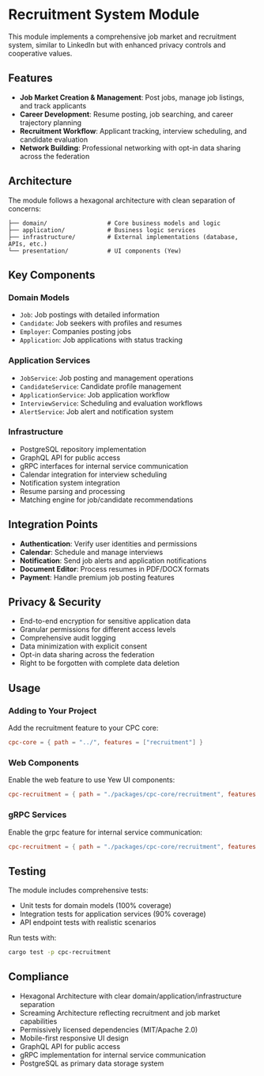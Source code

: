 # Recruitment System Module

This module implements a comprehensive job market and recruitment system, similar to LinkedIn but with enhanced privacy controls and cooperative values.

## Features

- **Job Market Creation & Management**: Post jobs, manage job listings, and track applicants
- **Career Development**: Resume posting, job searching, and career trajectory planning
- **Recruitment Workflow**: Applicant tracking, interview scheduling, and candidate evaluation
- **Network Building**: Professional networking with opt-in data sharing across the federation

## Architecture

The module follows a hexagonal architecture with clean separation of concerns:

```
├── domain/                 # Core business models and logic
├── application/            # Business logic services
├── infrastructure/         # External implementations (database, APIs, etc.)
└── presentation/           # UI components (Yew)
```

## Key Components

### Domain Models
- `Job`: Job postings with detailed information
- `Candidate`: Job seekers with profiles and resumes
- `Employer`: Companies posting jobs
- `Application`: Job applications with status tracking

### Application Services
- `JobService`: Job posting and management operations
- `CandidateService`: Candidate profile management
- `ApplicationService`: Job application workflow
- `InterviewService`: Scheduling and evaluation workflows
- `AlertService`: Job alert and notification system

### Infrastructure
- PostgreSQL repository implementation
- GraphQL API for public access
- gRPC interfaces for internal service communication
- Calendar integration for interview scheduling
- Notification system integration
- Resume parsing and processing
- Matching engine for job/candidate recommendations

## Integration Points

- **Authentication**: Verify user identities and permissions
- **Calendar**: Schedule and manage interviews
- **Notification**: Send job alerts and application notifications
- **Document Editor**: Process resumes in PDF/DOCX formats
- **Payment**: Handle premium job posting features

## Privacy & Security

- End-to-end encryption for sensitive application data
- Granular permissions for different access levels
- Comprehensive audit logging
- Data minimization with explicit consent
- Opt-in data sharing across the federation
- Right to be forgotten with complete data deletion

## Usage

### Adding to Your Project

Add the recruitment feature to your CPC core:

```toml
cpc-core = { path = "../", features = ["recruitment"] }
```

### Web Components

Enable the web feature to use Yew UI components:

```toml
cpc-recruitment = { path = "./packages/cpc-core/recruitment", features = ["web"] }
```

### gRPC Services

Enable the grpc feature for internal service communication:

```toml
cpc-recruitment = { path = "./packages/cpc-core/recruitment", features = ["grpc"] }
```

## Testing

The module includes comprehensive tests:
- Unit tests for domain models (100% coverage)
- Integration tests for application services (90% coverage)
- API endpoint tests with realistic scenarios

Run tests with:

```bash
cargo test -p cpc-recruitment
```

## Compliance

- Hexagonal Architecture with clear domain/application/infrastructure separation
- Screaming Architecture reflecting recruitment and job market capabilities
- Permissively licensed dependencies (MIT/Apache 2.0)
- Mobile-first responsive UI design
- GraphQL API for public access
- gRPC implementation for internal service communication
- PostgreSQL as primary data storage system